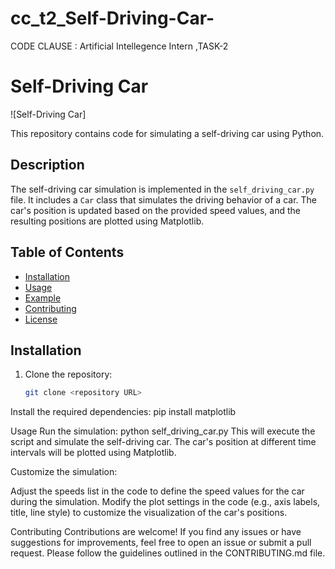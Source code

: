 # cc_t2_Self-Driving-Car-
CODE CLAUSE : Artificial Intellegence Intern ,TASK-2

# Self-Driving Car

![Self-Driving Car]

This repository contains code for simulating a self-driving car using Python.

## Description

The self-driving car simulation is implemented in the `self_driving_car.py` file. It includes a `Car` class that simulates the driving behavior of a car. The car's position is updated based on the provided speed values, and the resulting positions are plotted using Matplotlib.

## Table of Contents

- [Installation](#installation)
- [Usage](#usage)
- [Example](#example)
- [Contributing](#contributing)
- [License](#license)

## Installation

1. Clone the repository:

   ```bash
   git clone <repository URL>

Install the required dependencies:
 pip install matplotlib
 
 Usage
Run the simulation:
python self_driving_car.py
This will execute the script and simulate the self-driving car. The car's position at different time intervals will be plotted using Matplotlib.

Customize the simulation:

Adjust the speeds list in the code to define the speed values for the car during the simulation.
Modify the plot settings in the code (e.g., axis labels, title, line style) to customize the visualization of the car's positions.

Contributing
Contributions are welcome! If you find any issues or have suggestions for improvements, feel free to open an issue or submit a pull request. Please follow the guidelines outlined in the CONTRIBUTING.md file.



   
